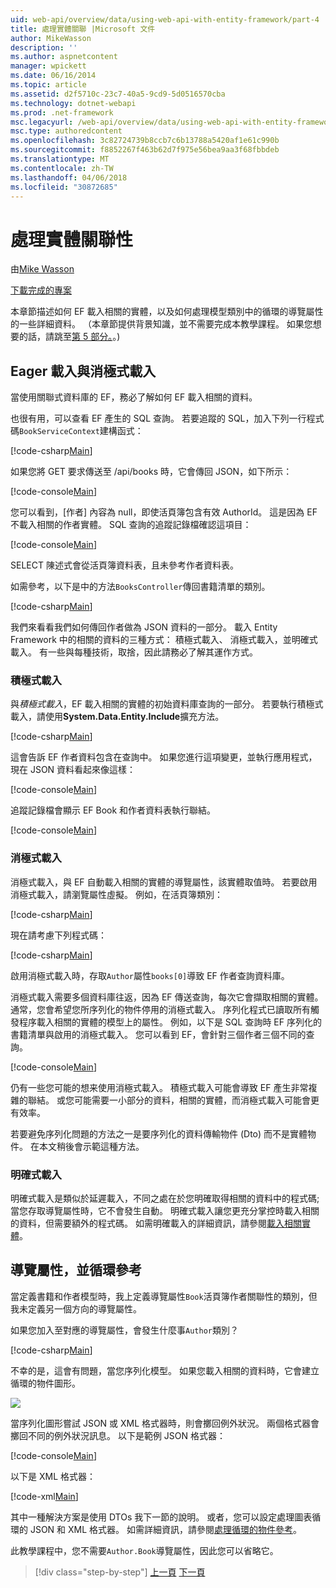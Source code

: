 ```yaml
---
uid: web-api/overview/data/using-web-api-with-entity-framework/part-4
title: 處理實體關聯 |Microsoft 文件
author: MikeWasson
description: ''
ms.author: aspnetcontent
manager: wpickett
ms.date: 06/16/2014
ms.topic: article
ms.assetid: d2f5710c-23c7-40a5-9cd9-5d0516570cba
ms.technology: dotnet-webapi
ms.prod: .net-framework
msc.legacyurl: /web-api/overview/data/using-web-api-with-entity-framework/part-4
msc.type: authoredcontent
ms.openlocfilehash: 3c82724739b8ccb7c6b13788a5420af1e61c990b
ms.sourcegitcommit: f8852267f463b62d7f975e56bea9aa3f68fbbdeb
ms.translationtype: MT
ms.contentlocale: zh-TW
ms.lasthandoff: 04/06/2018
ms.locfileid: "30872685"
---
```

<a name="handling-entity-relations"></a>處理實體關聯性
====================
由[Mike Wasson](https://github.com/MikeWasson)

[下載完成的專案](https://github.com/MikeWasson/BookService)

本章節描述如何 EF 載入相關的實體，以及如何處理模型類別中的循環的導覽屬性的一些詳細資料。 （本章節提供背景知識，並不需要完成本教學課程。 如果您想要的話，請跳至[第 5 部分。](part-5.md)。)

## <a name="eager-loading-versus-lazy-loading"></a>Eager 載入與消極式載入

當使用關聯式資料庫的 EF，務必了解如何 EF 載入相關的資料。

也很有用，可以查看 EF 產生的 SQL 查詢。 若要追蹤的 SQL，加入下列一行程式碼`BookServiceContext`建構函式：

[!code-csharp[Main](part-4/samples/sample1.cs)]

如果您將 GET 要求傳送至 /api/books 時，它會傳回 JSON，如下所示：

[!code-console[Main](part-4/samples/sample2.cmd)]

您可以看到，[作者] 內容為 null，即使活頁簿包含有效 AuthorId。 這是因為 EF 不載入相關的作者實體。 SQL 查詢的追蹤記錄檔確認這項目：

[!code-console[Main](part-4/samples/sample3.sql)]

SELECT 陳述式會從活頁簿資料表，且未參考作者資料表。

如需參考，以下是中的方法`BooksController`傳回書籍清單的類別。

[!code-csharp[Main](part-4/samples/sample4.cs)]

我們來看看我們如何傳回作者做為 JSON 資料的一部分。 載入 Entity Framework 中的相關的資料的三種方式： 積極式載入、 消極式載入，並明確式載入。 有一些與每種技術，取捨，因此請務必了解其運作方式。

### <a name="eager-loading"></a>積極式載入

與*積極式載入*，EF 載入相關的實體的初始資料庫查詢的一部分。 若要執行積極式載入，請使用**System.Data.Entity.Include**擴充方法。

[!code-csharp[Main](part-4/samples/sample5.cs)]

這會告訴 EF 作者資料包含在查詢中。 如果您進行這項變更，並執行應用程式，現在 JSON 資料看起來像這樣：

[!code-console[Main](part-4/samples/sample6.cmd)]

追蹤記錄檔會顯示 EF Book 和作者資料表執行聯結。

[!code-console[Main](part-4/samples/sample7.cmd)]

### <a name="lazy-loading"></a>消極式載入

消極式載入，與 EF 自動載入相關的實體的導覽屬性，該實體取值時。 若要啟用消極式載入，請瀏覽屬性虛擬。 例如，在活頁簿類別：

[!code-csharp[Main](part-4/samples/sample8.cs?highlight=6)]

現在請考慮下列程式碼：

[!code-csharp[Main](part-4/samples/sample9.cs)]

啟用消極式載入時，存取`Author`屬性`books[0]`導致 EF 作者查詢資料庫。

消極式載入需要多個資料庫往返，因為 EF 傳送查詢，每次它會擷取相關的實體。 通常，您會希望您所序列化的物件停用的消極式載入。 序列化程式已讀取所有觸發程序載入相關的實體的模型上的屬性。 例如，以下是 SQL 查詢時 EF 序列化的書籍清單與啟用的消極式載入。 您可以看到 EF，會針對三個作者三個不同的查詢。

[!code-console[Main](part-4/samples/sample10.sql)]

仍有一些您可能的想来使用消極式載入。 積極式載入可能會導致 EF 產生非常複雜的聯結。 或您可能需要一小部分的資料，相關的實體，而消極式載入可能會更有效率。

若要避免序列化問題的方法之一是要序列化的資料傳輸物件 (Dto) 而不是實體物件。 在本文稍後會示範這種方法。

### <a name="explicit-loading"></a>明確式載入

明確式載入是類似於延遲載入，不同之處在於您明確取得相關的資料中的程式碼;當您存取導覽屬性時，它不會發生自動。 明確式載入讓您更充分掌控時載入相關的資料，但需要額外的程式碼。 如需明確載入的詳細資訊，請參閱[載入相關實體](https://msdn.microsoft.com/data/jj574232#explicit)。

## <a name="navigation-properties-and-circular-references"></a>導覽屬性，並循環參考

當定義書籍和作者模型時，我上定義導覽屬性`Book`活頁簿作者關聯性的類別，但我未定義另一個方向的導覽屬性。

如果您加入至對應的導覽屬性，會發生什麼事`Author`類別？

[!code-csharp[Main](part-4/samples/sample11.cs?highlight=7)]

不幸的是，這會有問題，當您序列化模型。 如果您載入相關的資料時，它會建立循環的物件圖形。

![](part-4/_static/image1.png)

當序列化圖形嘗試 JSON 或 XML 格式器時，則會擲回例外狀況。 兩個格式器會擲回不同的例外狀況訊息。 以下是範例 JSON 格式器：

[!code-console[Main](part-4/samples/sample12.cmd)]

以下是 XML 格式器：

[!code-xml[Main](part-4/samples/sample13.xml)]

其中一種解決方案是使用 DTOs 我下一節的說明。 或者，您可以設定處理圖表循環的 JSON 和 XML 格式器。 如需詳細資訊，請參閱[處理循環的物件參考](../../formats-and-model-binding/json-and-xml-serialization.md#handling_circular_object_references)。

此教學課程中，您不需要`Author.Book`導覽屬性，因此您可以省略它。

> [!div class="step-by-step"]
> [上一頁](part-3.md)
> [下一頁](part-5.md)
